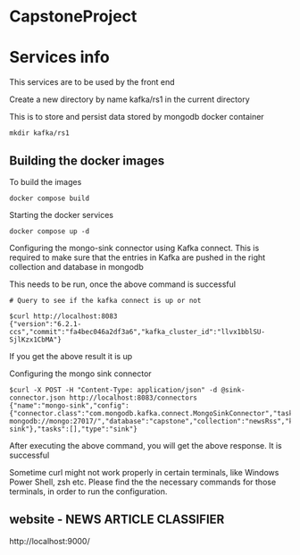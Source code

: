 # CapstoneProject

# Services info

This services are to be used by the front end

Create a new directory by name kafka/rs1 in the current directory

This is to store and persist data stored by mongodb docker container

```
mkdir kafka/rs1
```

## Building the docker images

To build the images

```
docker compose build
```

Starting the docker services

```
docker compose up -d
```

Configuring the mongo-sink connector using Kafka connect. This is required to make sure that the entries in Kafka are pushed in the right collection and database in mongodb

This needs to be run, once the above command is successful

```
# Query to see if the kafka connect is up or not

$curl http://localhost:8083
{"version":"6.2.1-ccs","commit":"fa4bec046a2df3a6","kafka_cluster_id":"llvx1bblSU-SjlKzx1CbMA"}

```
If you get the above result it is up

Configuring the mongo sink connector

```
$curl -X POST -H "Content-Type: application/json" -d @sink-connector.json http://localhost:8083/connectors
{"name":"mongo-sink","config":{"connector.class":"com.mongodb.kafka.connect.MongoSinkConnector","tasks.max":"1","topics":"news","connection.uri":" mongodb://mongo:27017/","database":"capstone","collection":"newsRss","key.converter":"org.apache.kafka.connect.storage.StringConverter","value.converter":"org.apache.kafka.connect.json.JsonConverter","value.converter.schemas.enable":"false","name":"mongo-sink"},"tasks":[],"type":"sink"}

```
After executing the above command, you will get the above response. It is successful

Sometime curl might not work properly in certain terminals, like Windows Power Shell, zsh etc. Please find the the necessary commands for those terminals, in order to run the configuration.


## website  - NEWS ARTICLE CLASSIFIER

http://localhost:9000/
